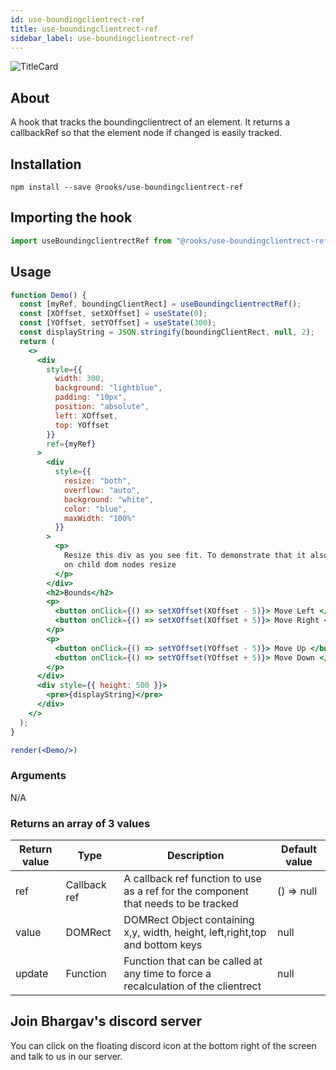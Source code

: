 ```yaml
---
id: use-boundingclientrect-ref
title: use-boundingclientrect-ref
sidebar_label: use-boundingclientrect-ref
---
```


![TitleCard](https://raw.githubusercontent.com/imbhargav5/rooks/HEAD/packages/boundingclientrect-ref/title-card.svg)

    

## About

A hook that tracks the boundingclientrect of an element. It returns a callbackRef so that the element node if changed is easily tracked.

## Installation

    npm install --save @rooks/use-boundingclientrect-ref

## Importing the hook

```javascript
import useBoundingclientrectRef from "@rooks/use-boundingclientrect-ref"
```

## Usage

```jsx
function Demo() {
  const [myRef, boundingClientRect] = useBoundingclientrectRef();
  const [XOffset, setXOffset] = useState(0);
  const [YOffset, setYOffset] = useState(300);
  const displayString = JSON.stringify(boundingClientRect, null, 2);
  return (
    <>
      <div
        style={{
          width: 300,
          background: "lightblue",
          padding: "10px",
          position: "absolute",
          left: XOffset,
          top: YOffset
        }}
        ref={myRef}
      >
        <div
          style={{
            resize: "both",
            overflow: "auto",
            background: "white",
            color: "blue",
            maxWidth: "100%"
          }}
        >
          <p>
            Resize this div as you see fit. To demonstrate that it also updates
            on child dom nodes resize
          </p>
        </div>
        <h2>Bounds</h2>
        <p>
          <button onClick={() => setXOffset(XOffset - 5)}> Move Left </button>
          <button onClick={() => setXOffset(XOffset + 5)}> Move Right </button>
        </p>
        <p>
          <button onClick={() => setYOffset(YOffset - 5)}> Move Up </button>
          <button onClick={() => setYOffset(YOffset + 5)}> Move Down </button>
        </p>
      </div>
      <div style={{ height: 500 }}>
        <pre>{displayString}</pre>
      </div>
    </>
  );
}

render(<Demo/>)
```

### Arguments

N/A

### Returns an array of 3 values

| Return value | Type         | Description                                                                        | Default value |
| ------------ | ------------ | ---------------------------------------------------------------------------------- | ------------- |
| ref          | Callback ref | A callback ref function to use as a ref for the component that needs to be tracked | () => null    |
| value        | DOMRect      | DOMRect Object containing x,y, width, height, left,right,top and bottom keys       | null          |
| update       | Function     | Function that can be called at any time to force a recalculation of the clientrect | null          |


## Join Bhargav's discord server
You can click on the floating discord icon at the bottom right of the screen and talk to us in our server.

    
